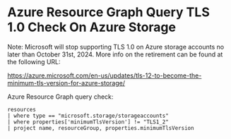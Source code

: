 # Azure Resource Graph Query TLS 1.0 Check On Azure Storage

Note: Microsoft will stop supporting TLS 1.0 on Azure storage accounts no later than October 31st, 2024. More info on the retirement can be found at the following URL:

https://azure.microsoft.com/en-us/updates/tls-12-to-become-the-minimum-tls-version-for-azure-storage/

Azure Resource Graph query check:

```
resources
| where type == "microsoft.storage/storageaccounts"
| where properties['minimumTlsVersion'] != "TLS1_2"
| project name, resourceGroup, properties.minimumTlsVersion
```
